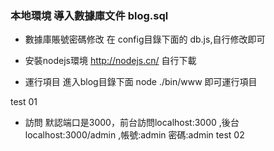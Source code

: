 ### 本地環境 導入數據庫文件 blog.sql

* 數據庫賬號密碼修改 在 config目錄下面的 db.js,自行修改即可

* 安裝nodejs環境 http://nodejs.cn/ 自行下載

* 運行項目 進入blog目錄下面 node ./bin/www 即可運行項目

test 01
* 訪問 默認端口是3000，前台訪問localhost:3000 ,後台localhost:3000/admin ,帳號:admin 密碼:admin
test 02
